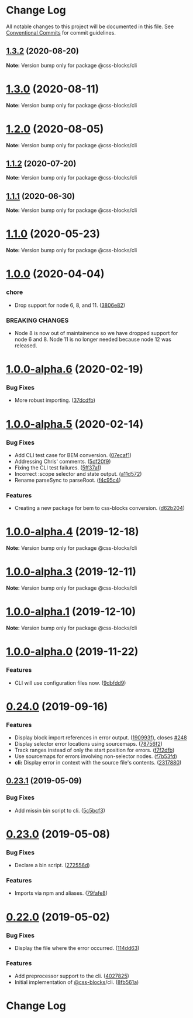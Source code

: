 # Change Log

All notable changes to this project will be documented in this file.
See [Conventional Commits](https://conventionalcommits.org) for commit guidelines.

## [1.3.2](https://github.com/linkedin/css-blocks/tree/master/packages/%40css-blocks/cli/compare/v1.3.1...v1.3.2) (2020-08-20)

**Note:** Version bump only for package @css-blocks/cli





# [1.3.0](https://github.com/linkedin/css-blocks/tree/master/packages/%40css-blocks/cli/compare/v1.2.4...v1.3.0) (2020-08-11)

**Note:** Version bump only for package @css-blocks/cli





# [1.2.0](https://github.com/linkedin/css-blocks/tree/master/packages/%40css-blocks/cli/compare/v1.1.2...v1.2.0) (2020-08-05)

**Note:** Version bump only for package @css-blocks/cli





## [1.1.2](https://github.com/linkedin/css-blocks/tree/master/packages/%40css-blocks/cli/compare/v1.1.1...v1.1.2) (2020-07-20)

**Note:** Version bump only for package @css-blocks/cli





## [1.1.1](https://github.com/linkedin/css-blocks/tree/master/packages/%40css-blocks/cli/compare/v1.1.0...v1.1.1) (2020-06-30)

**Note:** Version bump only for package @css-blocks/cli





# [1.1.0](https://github.com/linkedin/css-blocks/tree/master/packages/%40css-blocks/cli/compare/v1.0.0...v1.1.0) (2020-05-23)

**Note:** Version bump only for package @css-blocks/cli





# [1.0.0](https://github.com/linkedin/css-blocks/tree/master/packages/%40css-blocks/cli/compare/v1.0.0-alpha.7...v1.0.0) (2020-04-04)


### chore

* Drop support for node 6, 8, and 11. ([3806e82](https://github.com/linkedin/css-blocks/tree/master/packages/%40css-blocks/cli/commit/3806e82124814fbea99aa47353cd2c171b1f55ec))


### BREAKING CHANGES

* Node 8 is now out of maintainence so we have dropped support for node 6
and 8. Node 11 is no longer needed because node 12 was released.





# [1.0.0-alpha.6](https://github.com/linkedin/css-blocks/tree/master/packages/%40css-blocks/cli/compare/v1.0.0-alpha.5...v1.0.0-alpha.6) (2020-02-19)


### Bug Fixes

* More robust importing. ([37dcdfb](https://github.com/linkedin/css-blocks/tree/master/packages/%40css-blocks/cli/commit/37dcdfb77c1882743a6f8d50ca716b75c97c7950))





# [1.0.0-alpha.5](https://github.com/linkedin/css-blocks/tree/master/packages/%40css-blocks/cli/compare/v1.0.0-alpha.4...v1.0.0-alpha.5) (2020-02-14)


### Bug Fixes

* Add CLI test case for BEM conversion. ([07ecaf1](https://github.com/linkedin/css-blocks/tree/master/packages/%40css-blocks/cli/commit/07ecaf12183656b46b2948b91d29be96abac8e24))
* Addressing Chris' comments. ([5df20f9](https://github.com/linkedin/css-blocks/tree/master/packages/%40css-blocks/cli/commit/5df20f98c5e3b99273658d0ef99cd22a745769ed))
* Fixing the CLI test failures. ([5ff37a1](https://github.com/linkedin/css-blocks/tree/master/packages/%40css-blocks/cli/commit/5ff37a1fadbd360edb2c9fb7d80968e2975f0c9b))
* Incorrect :scope selector and state output. ([a11d572](https://github.com/linkedin/css-blocks/tree/master/packages/%40css-blocks/cli/commit/a11d5720095a07dd72896f075d92891ac3c47196))
* Rename parseSync to parseRoot. ([f4c95c4](https://github.com/linkedin/css-blocks/tree/master/packages/%40css-blocks/cli/commit/f4c95c4eb459ddf11be5b31a06e5d06cba466f53))


### Features

* Creating a new package for bem to css-blocks conversion. ([d62b204](https://github.com/linkedin/css-blocks/tree/master/packages/%40css-blocks/cli/commit/d62b2042423d822c3b09526b145a354c4d7e6bd2))





# [1.0.0-alpha.4](https://github.com/linkedin/css-blocks/tree/master/packages/%40css-blocks/cli/compare/v1.0.0-alpha.3...v1.0.0-alpha.4) (2019-12-18)

**Note:** Version bump only for package @css-blocks/cli





# [1.0.0-alpha.3](https://github.com/linkedin/css-blocks/tree/master/packages/%40css-blocks/cli/compare/v1.0.0-alpha.2...v1.0.0-alpha.3) (2019-12-11)

**Note:** Version bump only for package @css-blocks/cli





# [1.0.0-alpha.1](https://github.com/linkedin/css-blocks/tree/master/packages/%40css-blocks/cli/compare/v1.0.0-alpha.0...v1.0.0-alpha.1) (2019-12-10)

**Note:** Version bump only for package @css-blocks/cli





# [1.0.0-alpha.0](https://github.com/linkedin/css-blocks/tree/master/packages/%40css-blocks/cli/compare/v0.24.0...v1.0.0-alpha.0) (2019-11-22)


### Features

* CLI will use configuration files now. ([9dbfdd9](https://github.com/linkedin/css-blocks/tree/master/packages/%40css-blocks/cli/commit/9dbfdd9))





# [0.24.0](https://github.com/linkedin/css-blocks/tree/master/packages/%40css-blocks/cli/compare/v0.23.2...v0.24.0) (2019-09-16)


### Features

* Display block import references in error output. ([190993f](https://github.com/linkedin/css-blocks/tree/master/packages/%40css-blocks/cli/commit/190993f)), closes [#248](https://github.com/linkedin/css-blocks/tree/master/packages/%40css-blocks/cli/issues/248)
* Display selector error locations using sourcemaps. ([78756f2](https://github.com/linkedin/css-blocks/tree/master/packages/%40css-blocks/cli/commit/78756f2))
* Track ranges instead of only the start position for errors. ([f7f2dfb](https://github.com/linkedin/css-blocks/tree/master/packages/%40css-blocks/cli/commit/f7f2dfb))
* Use sourcemaps for errors involving non-selector nodes. ([f7b53fd](https://github.com/linkedin/css-blocks/tree/master/packages/%40css-blocks/cli/commit/f7b53fd))
* **cli:** Display error in context with the source file's contents. ([2317880](https://github.com/linkedin/css-blocks/tree/master/packages/%40css-blocks/cli/commit/2317880))





<a name="0.23.1"></a>
## [0.23.1](https://github.com/linkedin/css-blocks/tree/master/packages/%40css-blocks/cli/compare/v0.23.0...v0.23.1) (2019-05-09)


### Bug Fixes

* Add missin bin script to cli. ([5c5bcf3](https://github.com/linkedin/css-blocks/tree/master/packages/%40css-blocks/cli/commit/5c5bcf3))





<a name="0.23.0"></a>
# [0.23.0](https://github.com/linkedin/css-blocks/tree/master/packages/%40css-blocks/cli/compare/v0.22.0...v0.23.0) (2019-05-08)


### Bug Fixes

* Declare a bin script. ([272556d](https://github.com/linkedin/css-blocks/tree/master/packages/%40css-blocks/cli/commit/272556d))


### Features

* Imports via npm and aliases. ([79fafe8](https://github.com/linkedin/css-blocks/tree/master/packages/%40css-blocks/cli/commit/79fafe8))





<a name="0.22.0"></a>
# [0.22.0](https://github.com/linkedin/css-blocks/tree/master/packages/%40css-blocks/cli/compare/v0.21.0...v0.22.0) (2019-05-02)


### Bug Fixes

* Display the file where the error occurred. ([114dd63](https://github.com/linkedin/css-blocks/tree/master/packages/%40css-blocks/cli/commit/114dd63))


### Features

* Add preprocessor support to the cli. ([4027825](https://github.com/linkedin/css-blocks/tree/master/packages/%40css-blocks/cli/commit/4027825))
* Initial implementation of [@css-blocks](https://github.com/css-blocks)/cli. ([8fb561a](https://github.com/linkedin/css-blocks/tree/master/packages/%40css-blocks/cli/commit/8fb561a))





# Change Log
